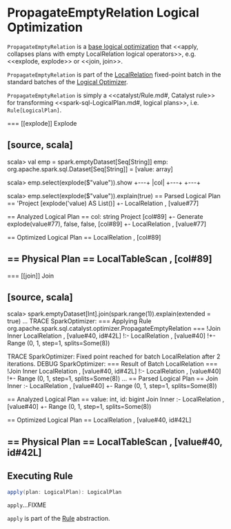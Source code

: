 # PropagateEmptyRelation Logical Optimization

`PropagateEmptyRelation` is a [base logical optimization](../Optimizer.md#batches) that <<apply, collapses plans with empty LocalRelation logical operators>>, e.g. <<explode, explode>> or <<join, join>>.

`PropagateEmptyRelation` is part of the [LocalRelation](../Optimizer.md#LocalRelation) fixed-point batch in the standard batches of the [Logical Optimizer](../Optimizer.md).

`PropagateEmptyRelation` is simply a <<catalyst/Rule.md#, Catalyst rule>> for transforming <<spark-sql-LogicalPlan.md#, logical plans>>, i.e. `Rule[LogicalPlan]`.

=== [[explode]] Explode

[source, scala]
----
scala> val emp = spark.emptyDataset[Seq[String]]
emp: org.apache.spark.sql.Dataset[Seq[String]] = [value: array<string>]

scala> emp.select(explode($"value")).show
+---+
|col|
+---+
+---+

scala> emp.select(explode($"value")).explain(true)
== Parsed Logical Plan ==
'Project [explode('value) AS List()]
+- LocalRelation <empty>, [value#77]

== Analyzed Logical Plan ==
col: string
Project [col#89]
+- Generate explode(value#77), false, false, [col#89]
   +- LocalRelation <empty>, [value#77]

== Optimized Logical Plan ==
LocalRelation <empty>, [col#89]

== Physical Plan ==
LocalTableScan <empty>, [col#89]
----

=== [[join]] Join

[source, scala]
----
scala> spark.emptyDataset[Int].join(spark.range(1)).explain(extended = true)
...
TRACE SparkOptimizer:
=== Applying Rule org.apache.spark.sql.catalyst.optimizer.PropagateEmptyRelation ===
!Join Inner                                LocalRelation <empty>, [value#40, id#42L]
!:- LocalRelation <empty>, [value#40]
!+- Range (0, 1, step=1, splits=Some(8))

TRACE SparkOptimizer: Fixed point reached for batch LocalRelation after 2 iterations.
DEBUG SparkOptimizer:
=== Result of Batch LocalRelation ===
!Join Inner                                LocalRelation <empty>, [value#40, id#42L]
!:- LocalRelation <empty>, [value#40]
!+- Range (0, 1, step=1, splits=Some(8))
...
== Parsed Logical Plan ==
Join Inner
:- LocalRelation <empty>, [value#40]
+- Range (0, 1, step=1, splits=Some(8))

== Analyzed Logical Plan ==
value: int, id: bigint
Join Inner
:- LocalRelation <empty>, [value#40]
+- Range (0, 1, step=1, splits=Some(8))

== Optimized Logical Plan ==
LocalRelation <empty>, [value#40, id#42L]

== Physical Plan ==
LocalTableScan <empty>, [value#40, id#42L]
----

## <span id="apply"> Executing Rule

```scala
apply(plan: LogicalPlan): LogicalPlan
```

`apply`...FIXME

`apply` is part of the [Rule](../catalyst/Rule.md#apply) abstraction.
